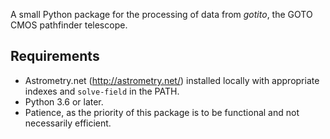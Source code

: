 A small Python package for the processing of data from *gotito*, the GOTO CMOS pathfinder telescope.

## Requirements
- Astrometry.net (http://astrometry.net/) installed locally with appropriate indexes and
    `solve-field` in the PATH.
- Python 3.6 or later.
- Patience, as the priority of this package is to be functional and not necessarily efficient.